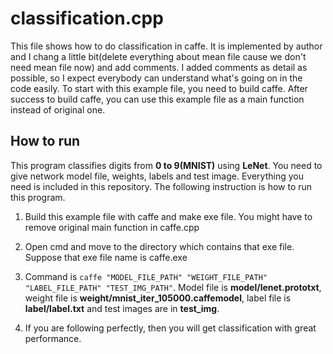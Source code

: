 # classification.cpp
This file shows how to do classification in caffe. It is implemented by author and I chang a little bit(delete everything about mean file cause we don't need mean file now) and add comments.
I added comments as detail as possible, so I expect everybody can understand what's going on in the code easily.
To start with this example file, you need to build caffe. After success to build caffe, you can use this example file
as a main function instead of original one.

## How to run
This program classifies digits from __0 to 9(MNIST)__ using __LeNet__. You need to give network model file, weights, labels and test image. Everything you need is included in this repository. The following instruction is how to run this program.

1. Build this example file with caffe and make exe file. You might have to remove original main function in caffe.cpp

2. Open cmd and move to the directory which contains that exe file. Suppose that exe file name is caffe.exe

3. Command is `caffe "MODEL_FILE_PATH" "WEIGHT_FILE_PATH" "LABEL_FILE_PATH" "TEST_IMG_PATH"`. Model file is __model/lenet.prototxt__, weight file is __weight/mnist_iter_105000.caffemodel__, label file is __label/label.txt__ and test images are in __test_img__.

4. If you are following perfectly, then you will get classification with great performance.
